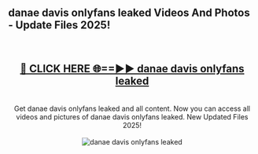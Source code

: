 <h2>danae davis onlyfans leaked Videos And Photos - Update Files 2025!</h2>
<br>
<div align="center">
<h2><a href="https://linkcuts.com/hfmhzwbr" rel="nofollow">🔴 CLICK HERE 🌐==►► danae davis onlyfans leaked</a></h2>
<br>
Get danae davis onlyfans leaked and all content. Now you can access all videos and pictures of danae davis onlyfans leaked. New Updated Files 2025!
<br>
<br>
<a href="https://linkcuts.com/hfmhzwbr" rel="nofollow" data-target="animated-image.originalLink"><img src="https://i.ibb.co.com/WyWwxjT/player-gif2.gif" alt="danae davis onlyfans leaked" style="max-width: 100%; display: inline-block;" data-target="animated-image.originalImage"></a>
</div>
<br>